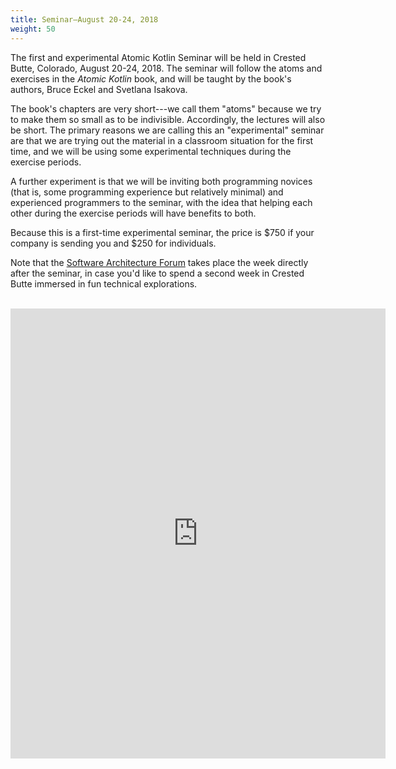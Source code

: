 ```yaml
---
title: Seminar—August 20-24, 2018
weight: 50
---
```


The first and experimental Atomic Kotlin Seminar will be held in Crested Butte,
Colorado, August 20-24, 2018. The seminar will follow the atoms and exercises
in the *Atomic Kotlin* book, and will be taught by the book's authors, Bruce
Eckel and Svetlana Isakova.

The book's chapters are very short---we call them "atoms" because we try to
make them so small as to be indivisible. Accordingly, the lectures will also be
short. The primary reasons we are calling this an "experimental" seminar are
that we are trying out the material in a classroom situation for the first
time, and we will be using some experimental techniques during the exercise
periods.

A further experiment is that we will be inviting both programming novices (that
is, some programming experience but relatively minimal) and experienced
programmers to the seminar, with the idea that helping each other during the
exercise periods will have benefits to both.

Because this is a first-time experimental seminar, the price is $750 if your
company is sending you and $250 for individuals.

Note that the [Software Architecture Forum](http://softwarearchitectureforum.com/)
takes place the week directly after the seminar, in case you'd like to spend a
second week in Crested Butte immersed in fun technical explorations.
<br><br>
<iframe src="https://docs.google.com/forms/d/e/1FAIpQLSfadsecCeAkcuQI6iTPEqjsmBucV8kQNhXsU2af0-vh2K-zpg/viewform?embedded=true" width="600" height="720" frameborder="0" marginheight="0" marginwidth="0">Loading...</iframe>

